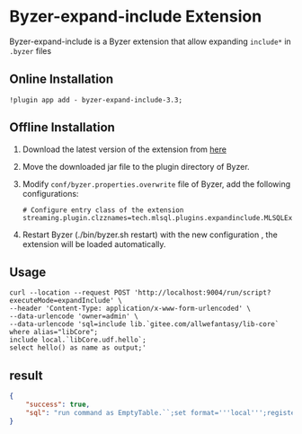 # Byzer-expand-include Extension

Byzer-expand-include is a Byzer extension that allow expanding `include*` in `.byzer` files

## Online Installation

```
!plugin app add - byzer-expand-include-3.3;
```

## Offline Installation

1. Download the latest version of the extension from [here](http://store.mlsql.tech/run?action=downloadPlugin&pluginType=MLSQL_PLUGIN&pluginName=byzer-expand-include-3.3&version=0.1.0-SNAPSHOT)
2. Move the downloaded jar file to the plugin directory of Byzer.
3. Modify `conf/byzer.properties.overwrite` file of Byzer, add the following configurations:

    ```properties
    # Configure entry class of the extension 
    streaming.plugin.clzznames=tech.mlsql.plugins.expandinclude.MLSQLExpandInclude    
    ```
4. Restart Byzer (./bin/byzer.sh restart) with the new configuration , the extension will be loaded automatically.

## Usage

```shell
curl --location --request POST 'http://localhost:9004/run/script?executeMode=expandInclude' \
--header 'Content-Type: application/x-www-form-urlencoded' \
--data-urlencode 'owner=admin' \
--data-urlencode 'sql=include lib.`gitee.com/allwefantasy/lib-core`
where alias="libCore";
include local.`libCore.udf.hello`;
select hello() as name as output;'
```

## result
```json
{
    "success": true,
    "sql": "run command as EmptyTable.``;set format='''local''';register ScriptUDF.`` as hello where \nlang=\"scala\"\nand code='''\n    def apply()={\n        \"hello world\"\n    }\n'''\nand udfType=\"udf\";select hello() as name as output;"
}
```